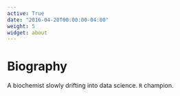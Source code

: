 ```yaml
---
active: True
date: "2016-04-20T00:00:00-04:00"
weight: 5
widget: about
---
```


# Biography

A biochemist slowly drifting into data science. `R` champion.
